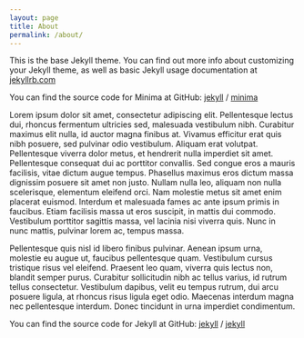 ```yaml
---
layout: page
title: About
permalink: /about/
---
```


This is the base Jekyll theme. You can find out more info about customizing your Jekyll theme, as well as basic Jekyll usage documentation at [jekyllrb.com](https://jekyllrb.com/)

You can find the source code for Minima at GitHub:
[jekyll][jekyll-organization] /
[minima](https://github.com/jekyll/minima)

Lorem ipsum dolor sit amet, consectetur adipiscing elit. Pellentesque lectus dui, rhoncus fermentum ultricies sed, malesuada vestibulum nibh. Curabitur maximus elit nulla, id auctor magna finibus at. Vivamus efficitur erat quis nibh posuere, sed pulvinar odio vestibulum. Aliquam erat volutpat. Pellentesque viverra dolor metus, et hendrerit nulla imperdiet sit amet. Pellentesque consequat dui ac porttitor convallis. Sed congue eros a mauris facilisis, vitae dictum augue tempus. Phasellus maximus eros dictum massa dignissim posuere sit amet non justo. Nullam nulla leo, aliquam non nulla scelerisque, elementum eleifend orci. Nam molestie metus sit amet enim placerat euismod. Interdum et malesuada fames ac ante ipsum primis in faucibus. Etiam facilisis massa ut eros suscipit, in mattis dui commodo. Vestibulum porttitor sagittis massa, vel lacinia nisi viverra quis. Nunc in nunc mattis, pulvinar lorem ac, tempus massa.

Pellentesque quis nisl id libero finibus pulvinar. Aenean ipsum urna, molestie eu augue ut, faucibus pellentesque quam. Vestibulum cursus tristique risus vel eleifend. Praesent leo quam, viverra quis lectus non, blandit semper purus. Curabitur sollicitudin nibh ac tellus varius, id rutrum tellus consectetur. Vestibulum dapibus, velit eu tempus rutrum, dui arcu posuere ligula, at rhoncus risus ligula eget odio. Maecenas interdum magna nec pellentesque interdum. Donec tincidunt in urna imperdiet condimentum.

You can find the source code for Jekyll at GitHub:
[jekyll][jekyll-organization] /
[jekyll](https://github.com/jekyll/jekyll)


[jekyll-organization]: https://github.com/jekyll
